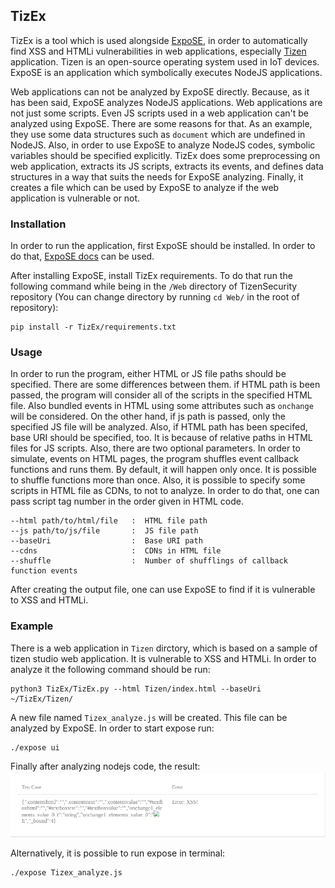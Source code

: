 ## TizEx

TizEx is a tool which is used alongside [ExpoSE](https://github.com/ExpoSEJS/ExpoSE), in order to automatically find XSS and HTMLi vulnerabilities in web applications, especially [Tizen](https://www.tizen.org/) application. Tizen is an open-source operating system used in IoT devices. ExpoSE is an application which symbolically executes NodeJS applications.

Web applications can not be analyzed by ExpoSE directly. Because, as it has been said, ExpoSE analyzes NodeJS applications. Web applications are not just some scripts. Even JS scripts used in a web application can't be analyzed using ExpoSE. There are some reasons for that. As an example, they use some data structures such as `document` which are undefined in NodeJS. Also, in order to use ExpoSE to analyze NodeJS codes, symbolic variables should be specified explicitly.
TizEx does some preprocessing on web application, extracts its JS scripts, extracts its events, and defines data structures in a way that suits the needs for ExpoSE analyzing. Finally, it creates a file which can be used by ExpoSE to analyze if the web application is vulnerable or not.

### Installation

In order to run the application, first ExpoSE should be installed. In order to do that, [ExpoSE docs](https://github.com/ExpoSEJS/ExpoSE) can be used.

After installing ExpoSE, install TizEx requirements. To do that run the following command while being in the `/Web` directory of TizenSecurity repository (You can change directory by running `cd Web/` in the root of repository):

```
pip install -r TizEx/requirements.txt
```

### Usage

In order to run the program, either HTML or JS file paths should be specified. There are some differences between them. if HTML path is been passed, the program will consider all of the scripts in the specified HTML file. Also bundled events in HTML using some attributes such as `onchange` will be considered. On the other hand, if js path is passed, only the specified JS file will be analyzed.
Also, if HTML path has been specifed, base URI should be specified, too. It is because of relative paths in HTML files for JS scripts.
Also, there are two optional parameters. In order to simulate, events on HTML pages, the program shuffles event callback functions and runs them. By default, it will happen only once. It is possible to shuffle functions more than once. Also, it is possible to specify some scripts in HTML file as CDNs, to not to analyze. In order to do that, one can pass script tag number in the order given in HTML code.

```
--html path/to/html/file   :  HTML file path
--js path/to/js/file       :  JS file path
--baseUri                  :  Base URI path
--cdns                     :  CDNs in HTML file
--shuffle                  :  Number of shufflings of callback function events
```

After creating the output file, one can use ExpoSE to find if it is vulnerable to XSS and HTMLi.


### Example

There is a web application in `Tizen` dirctory, which is based on a sample of tizen studio web application. It is vulnerable to XSS and HTMLi. In order to analyze it the following command should be run:
```
python3 TizEx/TizEx.py --html Tizen/index.html --baseUri ~/TizEx/Tizen/ 
```
A new file named `Tizex_analyze.js` will be created. This file can be analyzed by ExpoSE. In order to start expose run:
```
./expose ui
```
Finally after analyzing nodejs code, the result:
![ExpoSE ScreenShot](/Web/ExpoSE_results.png)


Alternatively, it is possible to run expose in terminal:
```
./expose Tizex_analyze.js
```

